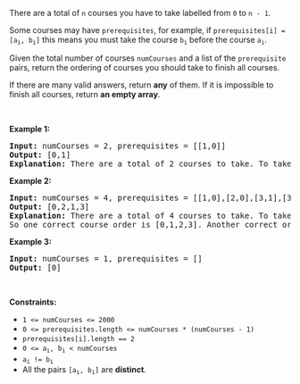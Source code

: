 <div><p>There are a total of <code>n</code> courses you have to take labelled from <code>0</code> to <code>n - 1</code>.</p>

<p>Some courses may have <code>prerequisites</code>, for example, if&nbsp;<code>prerequisites[i] = [a<sub>i</sub>, b<sub>i</sub>]</code>&nbsp;this means you must take the course <code>b<sub>i</sub></code> before the course <code>a<sub>i</sub></code>.</p>

<p>Given the total number of courses&nbsp;<code>numCourses</code> and a list of the <code>prerequisite</code> pairs, return the ordering of courses you should take to finish all courses.</p>

<p>If there are many valid answers, return <strong>any</strong> of them.&nbsp;If it is impossible to finish all courses, return <strong>an empty array</strong>.</p>

<p>&nbsp;</p>
<p><strong>Example 1:</strong></p>

<pre><strong>Input:</strong> numCourses = 2, prerequisites = [[1,0]]
<strong>Output:</strong> [0,1]
<strong>Explanation:</strong> There are a total of 2 courses to take. To take course 1 you should have finished course 0. So the correct course order is [0,1].
</pre>

<p><strong>Example 2:</strong></p>

<pre><strong>Input:</strong> numCourses = 4, prerequisites = [[1,0],[2,0],[3,1],[3,2]]
<strong>Output:</strong> [0,2,1,3]
<strong>Explanation:</strong> There are a total of 4 courses to take. To take course 3 you should have finished both courses 1 and 2. Both courses 1 and 2 should be taken after you finished course 0.
So one correct course order is [0,1,2,3]. Another correct ordering is [0,2,1,3].
</pre>

<p><strong>Example 3:</strong></p>

<pre><strong>Input:</strong> numCourses = 1, prerequisites = []
<strong>Output:</strong> [0]
</pre>

<p>&nbsp;</p>
<p><strong>Constraints:</strong></p>

<ul>
	<li><code>1 &lt;= numCourses &lt;= 2000</code></li>
	<li><code>0 &lt;=&nbsp;prerequisites.length &lt;= numCourses * (numCourses - 1)</code></li>
	<li><code>prerequisites[i].length == 2</code></li>
	<li><code>0 &lt;= a<sub>i</sub>, b<sub>i</sub> &lt;&nbsp;numCourses</code></li>
	<li><code>a<sub>i</sub>&nbsp;!=&nbsp;b<sub>i</sub></code></li>
	<li>All the pairs <code>[a<sub>i</sub>, b<sub>i</sub>]</code> are <strong>distinct</strong>.</li>
</ul>
</div>